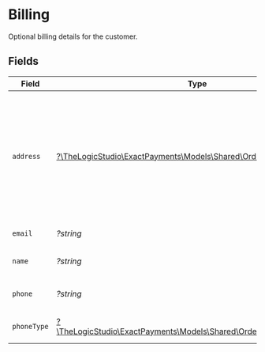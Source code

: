 # Billing

Optional billing details for the customer.


## Fields

| Field                                                                                                                | Type                                                                                                                 | Required                                                                                                             | Description                                                                                                          | Example                                                                                                              |
| -------------------------------------------------------------------------------------------------------------------- | -------------------------------------------------------------------------------------------------------------------- | -------------------------------------------------------------------------------------------------------------------- | -------------------------------------------------------------------------------------------------------------------- | -------------------------------------------------------------------------------------------------------------------- |
| `address`                                                                                                            | [?\TheLogicStudio\ExactPayments\Models\Shared\OrderResponseAddress](../../Models/Shared/OrderResponseAddress.md)     | :heavy_minus_sign:                                                                                                   | The customer's billing address. Will be used for AVS checks so postal/zip code is the minimum data required.         |                                                                                                                      |
| `email`                                                                                                              | *?string*                                                                                                            | :heavy_minus_sign:                                                                                                   | Email of the customer.                                                                                               | john@example.com                                                                                                     |
| `name`                                                                                                               | *?string*                                                                                                            | :heavy_minus_sign:                                                                                                   | Name of the customer.                                                                                                | John Doe                                                                                                             |
| `phone`                                                                                                              | *?string*                                                                                                            | :heavy_minus_sign:                                                                                                   | Phone of the customer.                                                                                               | 5556178190                                                                                                           |
| `phoneType`                                                                                                          | [?\TheLogicStudio\ExactPayments\Models\Shared\OrderResponsePhoneType](../../Models/Shared/OrderResponsePhoneType.md) | :heavy_minus_sign:                                                                                                   | Phone type of the customer.                                                                                          | H                                                                                                                    |